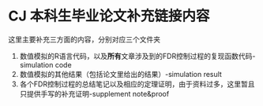 # CJ 本科生毕业论文补充链接内容

这里主要补充三方面的内容，分别对应三个文件夹
1. 数值模拟的R语言代码，以及**所有**文章涉及到的FDR控制过程的复现函数代码-simulation code
2. 数值模拟的其他结果（包括论文里给出的结果）-simulation result
3. 各个FDR控制过程的总结笔记以及相应的定理证明，由于资料过多，这里暂且只提供手写的补充证明-supplement note&proof
